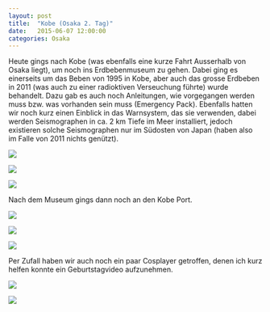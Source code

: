 ```yaml
---
layout: post
title:  "Kobe (Osaka 2. Tag)"
date:   2015-06-07 12:00:00
categories: Osaka
---
```


Heute gings nach Kobe (was ebenfalls eine kurze Fahrt Ausserhalb von Osaka liegt), um noch ins Erdbebenmuseum zu gehen.
Dabei ging es einerseits um das Beben von 1995 in Kobe, aber auch das grosse Erdbeben in 2011 (was auch zu einer radioktiven Verseuchung führte) wurde behandelt.
Dazu gab es auch noch Anleitungen, wie vorgegangen werden muss bzw. was vorhanden sein muss (Emergency Pack).
Ebenfalls hatten wir noch kurz einen Einblick in das Warnsystem, das sie verwenden, dabei werden Seismographen in ca. 2 km Tiefe im Meer installiert, jedoch existieren solche Seismographen nur im Südosten von Japan (haben also im Falle von 2011 nichts genützt).

![](/japan2015/content/images/2015/06/image-79.jpg)

![](/japan2015/content/images/2015/06/image-80.jpg)

![](/japan2015/content/images/2015/06/image-81.jpg)

Nach dem Museum gings dann noch an den Kobe Port.

![](/japan2015/content/images/2015/06/image-84.jpg)

![](/japan2015/content/images/2015/06/image-85.jpg)

![](/japan2015/content/images/2015/06/image-86.jpg)

Per Zufall haben wir auch noch ein paar Cosplayer getroffen, denen ich kurz helfen konnte ein Geburtstagvideo aufzunehmen.

![](/japan2015/content/images/2015/06/image-87.jpg)

![](/japan2015/content/images/2015/06/image-88.jpg)
